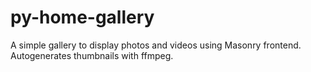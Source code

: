 # py-home-gallery
A simple gallery to display photos and videos using Masonry frontend. Autogenerates thumbnails with ffmpeg.
